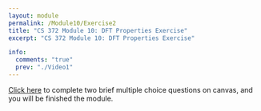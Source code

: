 ```yaml
---
layout: module
permalink: /Module10/Exercise2
title: "CS 372 Module 10: DFT Properties Exercise"
excerpt: "CS 372 Module 10: DFT Properties Exercise"

info:
  comments: "true"
  prev: "./Video1"
---
```



<a href = "https://ursinus.instructure.com/courses/15546/quizzes/21905">Click here</a> to complete two brief multiple choice questions on canvas, and you will be finished the module.